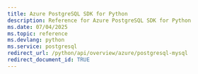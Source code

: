 ```yaml
---
title: Azure PostgreSQL SDK for Python
description: Reference for Azure PostgreSQL SDK for Python
ms.date: 07/04/2025
ms.topic: reference
ms.devlang: python
ms.service: postgresql
redirect_url: /python/api/overview/azure/postgresql-mysql
redirect_document_id: TRUE
---
```

